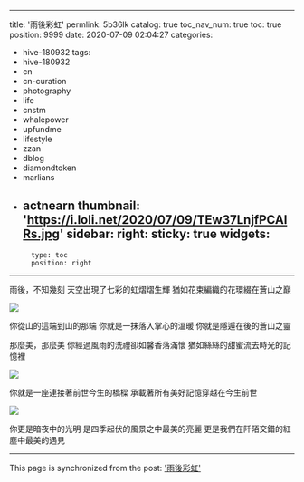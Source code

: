 
---
title: '雨後彩虹'
permlink: 5b36lk
catalog: true
toc_nav_num: true
toc: true
position: 9999
date: 2020-07-09 02:04:27
categories:
- hive-180932
tags:
- hive-180932
- cn
- cn-curation
- photography
- life
- cnstm
- whalepower
- upfundme
- lifestyle
- zzan
- dblog
- diamondtoken
- marlians
- actnearn
thumbnail: 'https://i.loli.net/2020/07/09/TEw37LnjfPCAlRs.jpg'
sidebar:
    right:
        sticky: true
widgets:
    -
        type: toc
        position: right
---


雨後，不知幾刻
天空出現了七彩的虹熠熠生輝
猶如花束編織的花環綴在蒼山之巔


![](https://i.loli.net/2020/07/09/TEw37LnjfPCAlRs.jpg)


你從山的這端到山的那端
你就是一抹落入掌心的溫暖
你就是隱遁在後的蒼山之靈

那麼美，那麼美
你經過風雨的洗禮卻如馨香落滿懷
猶如絲絲的甜蜜流去時光的記憶裡


![](https://i.loli.net/2020/07/09/t7DUMj9qYkpv1OX.jpg)


你就是一座連接著前世今生的橋樑
承載著所有美好記憶穿越在今生前世


![](https://i.loli.net/2020/07/09/BqnKdke83xVLWGR.jpg)


你更是暗夜中的光明
是四季起伏的風景之中最美的亮麗
更是我們在阡陌交錯的紅塵中最美的遇見

- - -

This page is synchronized from the post: ['雨後彩虹'](https://steemit.com/@sunai/5b36lk)
